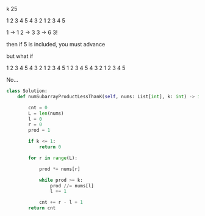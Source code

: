 k 25

1 2 3 4 5 4 3 2 1 2 3 4 5

1 -> 1
2 -> 3
3 -> 6 3!

then if 5 is included,
you must advance

but what if

1 2 3 4 5 4 3 2 1 2 3 4 5
1 2 3 4 5 4 3 2 1 2 3 4 5

No...

```python
class Solution:
    def numSubarrayProductLessThanK(self, nums: List[int], k: int) -> int:

        cnt = 0
        L = len(nums)
        l = 0
        r = 0
        prod = 1

        if k <= 1:
            return 0

        for r in range(L):

            prod *= nums[r]

            while prod >= k:
                prod //= nums[l]
                l += 1

            cnt += r - l + 1
        return cnt

```
